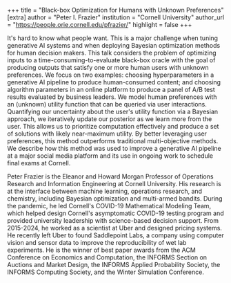 +++
title = "Black-box Optimization for Humans with Unknown Preferences"
[extra]
author = "Peter I. Frazier"
institution = "Cornell University"
author_url = "https://people.orie.cornell.edu/pfrazier/"
highlight = false
+++

It's hard to know what people want. This is a major challenge when tuning generative AI systems and when deploying Bayesian optimization methods for human decision makers. This talk considers the problem of optimizing inputs to a time-consuming-to-evaluate black-box oracle with the goal of producing outputs that satisfy one or more human users with unknown preferences. We focus on two examples: choosing hyperparameters in a generative AI pipeline to produce human-consumed content; and choosing algorithm parameters in an online platform to produce a panel of A/B test results evaluated by business leaders. We model human preferences with an (unknown) utility function that can be queried via user interactions. Quantifying our uncertainty about the user's utility function via a Bayesian approach, we iteratively update our posterior as we learn more from the user. This allows us to prioritize computation effectively and produce a set of solutions with likely near-maximum utility.  By better leveraging user preferences, this method outperforms traditional multi-objective methods.  We describe how this method was used to improve a generative AI pipeline at a major social media platform and its use in ongoing work to schedule final exams at Cornell.

Peter Frazier is the Eleanor and Howard Morgan Professor of Operations Research and Information Engineering at Cornell University. His research is at the interface between machine learning, operations research, and chemistry, including Bayesian optimization and multi-armed bandits. During the pandemic, he led Cornell's COVID-19 Mathematical Modeling Team, which helped design Cornell's asymptomatic COVID-19 testing program and provided university leadership with science-based decision support. From 2015-2024, he worked as a scientist at Uber and designed pricing systems. He recently left Uber to found Saddlepoint Labs, a company using computer vision and sensor data to improve the reproducibility of wet lab experiments.  He is the winner of best paper awards from the ACM Conference on Economics and Computation, the INFORMS Section on Auctions and Market Design, the INFORMS Applied Probability Society, the INFORMS Computing Society, and the Winter Simulation Conference.